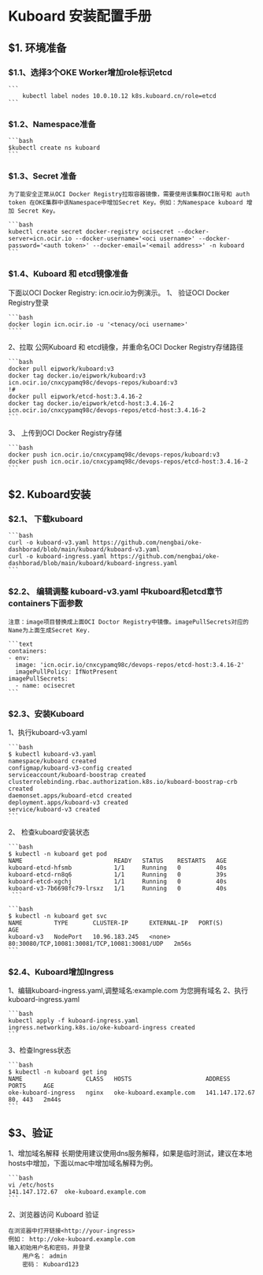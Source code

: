 # Kuboard 安装配置手册

## $1. 环境准备

### $1.1、选择3个OKE Worker增加role标识etcd

    ```
        kubectl label nodes 10.0.10.12 k8s.kuboard.cn/role=etcd
    ```

### $1.2、Namespace准备

    ```bash
    $kubectl create ns kuboard
    ```

### $1.3、Secret 准备

    为了能安全正常从OCI Docker Registry拉取容器镜像，需要使用该集群OCI账号和 auth token 在OKE集群中该Namespace中增加Secret Key。例如：为Namespace kuboard 增加 Secret Key。

    ```bash
    kubectl create secret docker-registry ocisecret --docker-server=icn.ocir.io --docker-username='<oci username>' --docker-password='<auth token>' --docker-email='<email address>' -n kuboard 
    ```

### $1.4、Kuboard 和 etcd镜像准备

下面以OCI Docker Registry: icn.ocir.io为例演示。
1、 验证OCI Docker Registry登录

    ```bash
    docker login icn.ocir.io -u '<tenacy/oci username>'
    ````
2、拉取 公网Kuboard 和 etcd镜像，并重命名OCI Docker Registry存储路径

    ```bash
    docker pull eipwork/kuboard:v3
    docker tag docker.io/eipwork/kuboard:v3 icn.ocir.io/cnxcypamq98c/devops-repos/kuboard:v3
    !#
    docker pull eipwork/etcd-host:3.4.16-2
    docker tag docker.io/eipwork/etcd-host:3.4.16-2 icn.ocir.io/cnxcypamq98c/devops-repos/etcd-host:3.4.16-2
    ```
3、 上传到OCI Docker Registry存储

    ```bash
    docker push icn.ocir.io/cnxcypamq98c/devops-repos/kuboard:v3
    docker push icn.ocir.io/cnxcypamq98c/devops-repos/etcd-host:3.4.16-2
    ```

## $2. Kuboard安装

### $2.1、 下载kuboard

    ```bash
    curl -o kuboard-v3.yaml https://github.com/nengbai/oke-dashborad/blob/main/kuboard/kuboard-v3.yaml
    curl -o kuboard-ingress.yaml https://github.com/nengbai/oke-dashborad/blob/main/kuboard/kuboard-ingress.yaml
    ```

### $2.2、 编辑调整 kuboard-v3.yaml 中kuboard和etcd章节containers下面参数

    注意：image项目替换成上面OCI Doctor Registry中镜像。imagePullSecrets对应的Name为上面生成Secret Key.

    ```text
    containers:
    - env:
      image: 'icn.ocir.io/cnxcypamq98c/devops-repos/etcd-host:3.4.16-2'
      imagePullPolicy: IfNotPresent
    imagePullSecrets:
      - name: ocisecret
    ```

### $2.3、安装Kuboard

1、执行kuboard-v3.yaml

    ```bash
    $ kubectl kuboard-v3.yaml
    namespace/kuboard created
    configmap/kuboard-v3-config created
    serviceaccount/kuboard-boostrap created
    clusterrolebinding.rbac.authorization.k8s.io/kuboard-boostrap-crb created
    daemonset.apps/kuboard-etcd created
    deployment.apps/kuboard-v3 created
    service/kuboard-v3 created
    ```

2、 检查kuboard安装状态

    ```bash
    $ kubectl -n kuboard get pod
    NAME                          READY   STATUS    RESTARTS   AGE
    kuboard-etcd-hfsmb            1/1     Running   0          40s
    kuboard-etcd-rn8q6            1/1     Running   0          39s
    kuboard-etcd-xgchj            1/1     Running   0          40s
    kuboard-v3-7b6698fc79-lrsxz   1/1     Running   0          40s
     ```

    ```bash
    $ kubectl -n kuboard get svc
    NAME         TYPE       CLUSTER-IP      EXTERNAL-IP   PORT(S)                                        AGE
    kuboard-v3   NodePort   10.96.183.245   <none>        80:30080/TCP,10081:30081/TCP,10081:30081/UDP   2m56s
    ```

### $2.4、Kuboard增加Ingress

1、编辑kuboard-ingress.yaml,调整域名:example.com 为您拥有域名
2、执行kuboard-ingress.yaml

    ```bash
    kubectl apply -f kuboard-ingress.yaml 
    ingress.networking.k8s.io/oke-kuboard-ingress created
    ```

3、检查Ingress状态

    ```bash
    $ kubectl -n kuboard get ing
    NAME                  CLASS   HOSTS                     ADDRESS          PORTS     AGE
    oke-kuboard-ingress   nginx   oke-kuboard.example.com   141.147.172.67   80, 443   2m44s
    ```

## $3、验证

1、增加域名解释
长期使用建议使用dns服务解释，如果是临时测试，建议在本地hosts中增加，下面以mac中增加域名解释为例。

    ```bash
    vi /etc/hosts
    141.147.172.67  oke-kuboard.example.com
    ```

2、浏览器访问 Kuboard 验证

    在浏览器中打开链接<http://your-ingress>
    例如： http://oke-kuboard.example.com
    输入初始用户名和密码，并登录
        用户名： admin
        密码： Kuboard123
